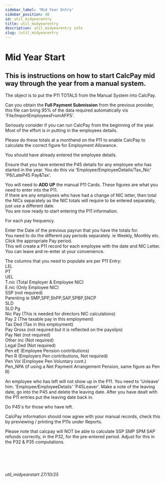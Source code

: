 ```yaml
---
sidebar_label: 'Mid Year Entry'
sidebar_position: 40
id: util_midyearentry
title: util_midyearentry
description: util_midyearentry info
slug: /util_midyearentry
---
```


# Mid Year Start

## This is instructions on how to start CalcPay mid way through the year from a manual system.

The object is to put the P11 TOTALS from the Manual System into CalcPay.

Can you obtain the **Full Payment Submission** from the previous provider, this file can bring 95% of the data required automatically vis 'File/ImportEmployeesFromAFPS'.

Seriously consider if you can run CalcPay from the beginning of the year. Most of the effort is in putting in the employees details.

Please do these totals at a monthend on the P11 to enable CalcPay to calculate the correct figure for Employment Allowance.

You should have already entered the employee details.

Ensure that you have entered the P45 details for any employee who has started in the year. You do this via 'Employee/EmployeeDetails/Tax_Nic' 'P6/LateP45 Pay&Tax'.

You will need to **ADD UP** the manual P11 Cards. These figures are what you need to enter into the P11.  
If there are any employees who have had a change of NIC letter, then total the NICs separately as the NIC totals will require to be entered separately, just use a different date.  
You are now ready to start entering the P11 information.

For each pay frequency.  

Enter the Date of the previous payrun that you have the totals for.  
You need to do the different pay periods separately. ie Weekly, Monthly etc.  
Click the appropriate Pay period.  
This will create a P11 record for each employee with the date and NIC Letter.
You can leave and re-enter at your convenience.  

The columns that you need to populate are per P11 Entry:  
  LEL  
  PT  
  UEL  
  T.nic (Total Employer & Employee NIC)  
  E.nic (Only Employee NIC)  
  SSP   (not required)  
  Parenting ie SMP,SPP,ShPP,SAP,SPBP,SNCP  
  SLD  
  SLD Pg  
  Nic Pay (This is needed for directors NIC calculations)  
  Pay 2   (The taxable pay in this employment)  
  Tax Ded  (Tax in this employment)  
  Pay  Gross (not required but it is reflected on the payslips)  
  Pay Net  (not required)  
  Other inc  (Not required)  
  Legal Ded  (Not required)  
  Pen eE   (Employee Pension contributions)  
  Pen R    (Employers Pen contributions, Not required)  
  Pen Vol  (Employee Pen Voluntary cont.)  
  Pen_NPA  (if using a Net Payment Arrangement Pension, same figure as Pen R)  

An employee who has left will not show up in the P11. You need to 'Unleave' him. 'Employee/EmployeeDetails' 'P45Leaver'. Make a note of the leaving date, go into the P45 and delete the leaving date. After you have dealt with the P11 entries put the leaving date back in.

Do P45's for those who have left.

CalcPay information should now agree with your manual records, check this by previewing / printing the P11s under Reports.

Please note that calcpay will NOT be able to calculate SSP SMP SPM SAP refunds correctly, in the P32, for the pre-entered period. Adjust for this in the P32 & P35 computations.
<br/>
<br/>
<br/>
<br/>
<br/>
###### util_midyearstart 27/10/25

